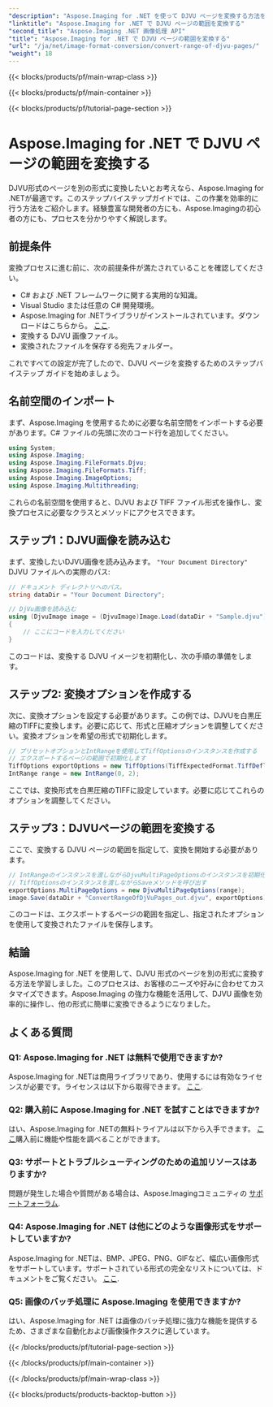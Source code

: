 ```yaml
---
"description": "Aspose.Imaging for .NET を使って DJVU ページを変換する方法を学びましょう。DJVU から TIFF への効率的な変換をステップバイステップで解説します。"
"linktitle": "Aspose.Imaging for .NET で DJVU ページの範囲を変換する"
"second_title": "Aspose.Imaging .NET 画像処理 API"
"title": "Aspose.Imaging for .NET で DJVU ページの範囲を変換する"
"url": "/ja/net/image-format-conversion/convert-range-of-djvu-pages/"
"weight": 18
---
```


{{< blocks/products/pf/main-wrap-class >}}

{{< blocks/products/pf/main-container >}}

{{< blocks/products/pf/tutorial-page-section >}}

# Aspose.Imaging for .NET で DJVU ページの範囲を変換する


DJVU形式のページを別の形式に変換したいとお考えなら、Aspose.Imaging for .NETが最適です。このステップバイステップガイドでは、この作業を効率的に行う方法をご紹介します。経験豊富な開発者の方にも、Aspose.Imagingの初心者の方にも、プロセスを分かりやすく解説します。 

## 前提条件

変換プロセスに進む前に、次の前提条件が満たされていることを確認してください。

- C# および .NET フレームワークに関する実用的な知識。
- Visual Studio または任意の C# 開発環境。
- Aspose.Imaging for .NETライブラリがインストールされています。ダウンロードはこちらから。 [ここ](https://releases。aspose.com/imaging/net/).
- 変換する DJVU 画像ファイル。
- 変換されたファイルを保存する宛先フォルダー。

これですべての設定が完了したので、DJVU ページを変換するためのステップバイステップ ガイドを始めましょう。

## 名前空間のインポート

まず、Aspose.Imaging を使用するために必要な名前空間をインポートする必要があります。C# ファイルの先頭に次のコード行を追加してください。

```csharp
using System;
using Aspose.Imaging;
using Aspose.Imaging.FileFormats.Djvu;
using Aspose.Imaging.FileFormats.Tiff;
using Aspose.Imaging.ImageOptions;
using Aspose.Imaging.Multithreading;
```

これらの名前空間を使用すると、DJVU および TIFF ファイル形式を操作し、変換プロセスに必要なクラスとメソッドにアクセスできます。

## ステップ1：DJVU画像を読み込む

まず、変換したいDJVU画像を読み込みます。 `"Your Document Directory"` DJVU ファイルへの実際のパス:

```csharp
// ドキュメント ディレクトリへのパス。
string dataDir = "Your Document Directory";

// DjVu画像を読み込む
using (DjvuImage image = (DjvuImage)Image.Load(dataDir + "Sample.djvu"))
{
    // ここにコードを入力してください
}
```

このコードは、変換する DJVU イメージを初期化し、次の手順の準備をします。

## ステップ2: 変換オプションを作成する

次に、変換オプションを設定する必要があります。この例では、DJVUを白黒圧縮のTIFFに変換します。必要に応じて、形式と圧縮オプションを調整してください。変換オプションを希望の形式で初期化します。

```csharp
// プリセットオプションとIntRangeを使用してTiffOptionsのインスタンスを作成する
// エクスポートするページの範囲で初期化します
TiffOptions exportOptions = new TiffOptions(TiffExpectedFormat.TiffDeflateBw);
IntRange range = new IntRange(0, 2);
```

ここでは、変換形式を白黒圧縮のTIFFに設定しています。必要に応じてこれらのオプションを調整してください。

## ステップ3：DJVUページの範囲を変換する

ここで、変換する DJVU ページの範囲を指定して、変換を開始する必要があります。

```csharp
// IntRangeのインスタンスを渡しながらDjvuMultiPageOptionsのインスタンスを初期化します
// TiffOptionsのインスタンスを渡しながらSaveメソッドを呼び出す
exportOptions.MultiPageOptions = new DjvuMultiPageOptions(range);
image.Save(dataDir + "ConvertRangeOfDjVuPages_out.djvu", exportOptions);
```

このコードは、エクスポートするページの範囲を指定し、指定されたオプションを使用して変換されたファイルを保存します。

## 結論

Aspose.Imaging for .NET を使用して、DJVU 形式のページを別の形式に変換する方法を学習しました。このプロセスは、お客様のニーズや好みに合わせてカスタマイズできます。Aspose.Imaging の強力な機能を活用して、DJVU 画像を効率的に操作し、他の形式に簡単に変換できるようになりました。

## よくある質問

### Q1: Aspose.Imaging for .NET は無料で使用できますか?

Aspose.Imaging for .NETは商用ライブラリであり、使用するには有効なライセンスが必要です。ライセンスは以下から取得できます。 [ここ](https://purchase。aspose.com/buy).

### Q2: 購入前に Aspose.Imaging for .NET を試すことはできますか?

はい、Aspose.Imaging for .NETの無料トライアルは以下から入手できます。 [ここ](https://releases.aspose.com/)購入前に機能や性能を調べることができます。

### Q3: サポートとトラブルシューティングのための追加リソースはありますか?

問題が発生した場合や質問がある場合は、Aspose.Imagingコミュニティの [サポートフォーラム](https://forum。aspose.com/).

### Q4: Aspose.Imaging for .NET は他にどのような画像形式をサポートしていますか?

Aspose.Imaging for .NETは、BMP、JPEG、PNG、GIFなど、幅広い画像形式をサポートしています。サポートされている形式の完全なリストについては、ドキュメントをご覧ください。 [ここ](https://reference。aspose.com/imaging/net/).

### Q5: 画像のバッチ処理に Aspose.Imaging を使用できますか?

はい、Aspose.Imaging for .NET は画像のバッチ処理に強力な機能を提供するため、さまざまな自動化および画像操作タスクに適しています。

{{< /blocks/products/pf/tutorial-page-section >}}

{{< /blocks/products/pf/main-container >}}

{{< /blocks/products/pf/main-wrap-class >}}

{{< blocks/products/products-backtop-button >}}